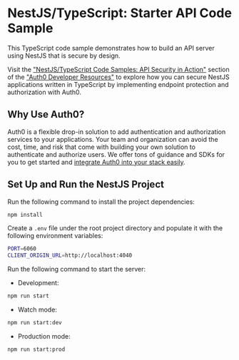 # NestJS/TypeScript: Starter API Code Sample

This TypeScript code sample demonstrates how to build an API server using NestJS that is secure by design.

Visit the ["NestJS/TypeScript Code Samples: API Security in Action"](https://developer.auth0.com/resources/code-samples/api/nestjs) section of the ["Auth0 Developer Resources"](https://developer.auth0.com/resources) to explore how you can secure NestJS applications written in TypeScript by implementing endpoint protection and authorization with Auth0.

## Why Use Auth0?

Auth0 is a flexible drop-in solution to add authentication and authorization services to your applications. Your team and organization can avoid the cost, time, and risk that come with building your own solution to authenticate and authorize users. We offer tons of guidance and SDKs for you to get started and [integrate Auth0 into your stack easily](https://developer.auth0.com/resources/code-samples/full-stack).

## Set Up and Run the NestJS Project

Run the following command to install the project dependencies:

```bash
npm install
```

Create a `.env` file under the root project directory and populate it with the following environment variables:

```bash
PORT=6060
CLIENT_ORIGIN_URL=http://localhost:4040
```

Run the following command to start the server:

- Development:

```bash
npm run start
```

- Watch mode:

```bash
npm run start:dev
```

- Production mode:

```bash
npm run start:prod
```
